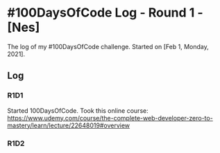 # #100DaysOfCode Log - Round 1 - [Nes]

The log of my #100DaysOfCode challenge. Started on [Feb 1, Monday, 2021].

## Log

### R1D1
Started 100DaysOfCode. Took this online course: https://www.udemy.com/course/the-complete-web-developer-zero-to-mastery/learn/lecture/22648019#overview

### R1D2
